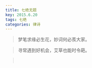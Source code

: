 ```yaml
---
title: 七绝无题
key: 2015.6.20
tags: 七绝
categories: 律诗
---
```


<blockquote class="blockquote-center">梦笔求缘必生花，妙词何必羨大家。
</blockquote>
<blockquote class="blockquote-center">寻常遇到好机会，艾草也能时令葩。
</blockquote>
<blockquote class="blockquote-center"></br>
</blockquote>
